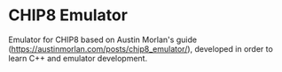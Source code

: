 # CHIP8 Emulator
 Emulator for CHIP8 based on Austin Morlan's guide (https://austinmorlan.com/posts/chip8_emulator/), developed in order to learn C++ and emulator development.
